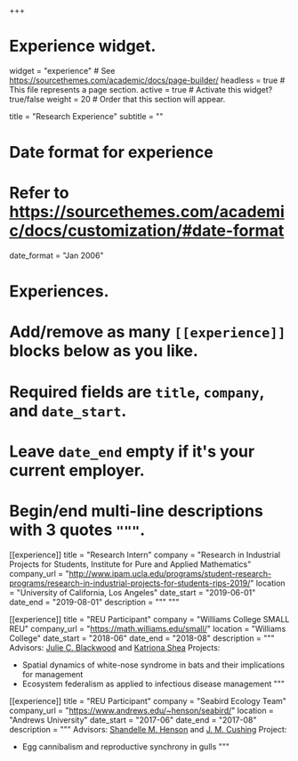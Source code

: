 +++
# Experience widget.
widget = "experience"  # See https://sourcethemes.com/academic/docs/page-builder/
headless = true  # This file represents a page section.
active = true  # Activate this widget? true/false
weight = 20  # Order that this section will appear.

title = "Research Experience"
subtitle = ""

# Date format for experience
#   Refer to https://sourcethemes.com/academic/docs/customization/#date-format
date_format = "Jan 2006"

# Experiences.
#   Add/remove as many `[[experience]]` blocks below as you like.
#   Required fields are `title`, `company`, and `date_start`.
#   Leave `date_end` empty if it's your current employer.
#   Begin/end multi-line descriptions with 3 quotes `"""`.
[[experience]]
  title = "Research Intern"
  company = "Research in Industrial Projects for Students, Institute for Pure and Applied Mathematics"
  company_url = "http://www.ipam.ucla.edu/programs/student-research-programs/research-in-industrial-projects-for-students-rips-2019/"
  location = "University of California, Los Angeles"
  date_start = "2019-06-01"
  date_end = "2019-08-01"
  description = """
  """

[[experience]]
  title = "REU Participant"
  company = "Williams College SMALL REU"
  company_url = "https://math.williams.edu/small/"
  location = "Williams College"
  date_start = "2018-06"
  date_end = "2018-08"
  description = """
  Advisors: [Julie C. Blackwood](https://sites.williams.edu/jcb5/) and [Katriona Shea](https://kshealab.wordpress.com/)
  Projects:
  * Spatial dynamics of white-nose syndrome in bats and their implications for management
  * Ecosystem federalism as applied to infectious disease management
  """
  
[[experience]]
  title = "REU Participant"
  company = "Seabird Ecology Team"
  company_url = "https://www.andrews.edu/~henson/seabird/"
  location = "Andrews University"
  date_start = "2017-06"
  date_end = "2017-08"
  description = """
  Advisors: [Shandelle M. Henson](https://www.andrews.edu/~henson/) and [J. M. Cushing](https://www.math.arizona.edu/~cushing/)
  Project:
  * Egg cannibalism and reproductive synchrony in gulls
  """
